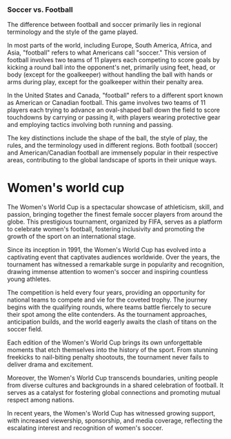 ### Soccer vs. Football

The difference between football and soccer primarily lies in regional
terminology and the style of the game played.

In most parts of the world, including Europe, South America, Africa, and 
Asia, "football" refers to what Americans call "soccer." This version of 
football involves two teams of 11 players each competing to score goals by 
kicking a round ball into the opponent's net, primarily using feet, head, 
or body (except for the goalkeeper) without handling the ball with hands 
or arms during play, except for the goalkeeper within their penalty area.

In the United States and Canada, "football" refers to a different sport 
known as American or Canadian football. This game involves two teams of 11
 players each trying to advance an oval-shaped ball down the field to score 
touchdowns by carrying or passing it, with players wearing protective gear 
and employing tactics involving both running and passing.

The key distinctions include the shape of the ball, the style of play, the 
rules, and the terminology used in different regions. Both football (soccer) 
and American/Canadian football are immensely popular in their respective areas, 
contributing to the global landscape of sports in their unique ways.

# Women's world cup

The Women's World Cup is a spectacular showcase of athleticism, skill, 
and passion, bringing together the finest female soccer players from 
around the globe. This prestigious tournament, organized by FIFA, 
serves as a platform to celebrate women's football, fostering inclusivity
 and promoting the growth of the sport on an international stage.

Since its inception in 1991, the Women's World Cup has evolved into a 
captivating event that captivates audiences worldwide. Over the years, 
the tournament has witnessed a remarkable surge in popularity and 
recognition, drawing immense attention to women's soccer and inspiring 
countless young athletes.

The competition is held every four years, providing an opportunity for 
national teams to compete and vie for the coveted trophy. The journey 
begins with the qualifying rounds, where teams battle fiercely to secure 
their spot among the elite contenders. As the tournament approaches, 
anticipation builds, and the world eagerly awaits the clash of titans on
the soccer field.

Each edition of the Women's World Cup brings its own unforgettable moments 
that etch themselves into the history of the sport. From stunning 
freekicks to nail-biting penalty shootouts, the tournament never fails to
deliver drama and excitement. 


Moreover, the Women's World Cup transcends boundaries, uniting people from 
diverse cultures and backgrounds in a shared celebration of football. It 
serves as a catalyst for fostering global connections and promoting mutual 
respect among nations.

In recent years, the Women's World Cup has witnessed growing support, with 
increased viewership, sponsorship, and media coverage, reflecting the 
escalating interest and recognition of women's soccer.



